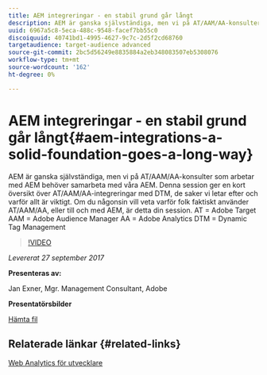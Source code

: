 ```yaml
---
title: AEM integreringar - en stabil grund går långt
description: AEM är ganska självständiga, men vi på AT/AAM/AA-konsulter som arbetar med AEM behöver samarbeta med våra AEM. Denna session ger en kort översikt över AT/AAM/AA-integreringar med DTM, de saker vi letar efter och varför allt är viktigt.
uuid: 6967a5c8-5eca-488c-9548-facef7bb55c0
discoiquuid: 40741bd1-4995-4627-9c7c-2d5f2cd68760
targetaudience: target-audience advanced
source-git-commit: 2bc5d56249e8835884a2eb348083507eb5308076
workflow-type: tm+mt
source-wordcount: '162'
ht-degree: 0%

---
```



# AEM integreringar - en stabil grund går långt{#aem-integrations-a-solid-foundation-goes-a-long-way}

AEM är ganska självständiga, men vi på AT/AAM/AA-konsulter som arbetar med AEM behöver samarbeta med våra AEM. Denna session ger en kort översikt över AT/AAM/AA-integreringar med DTM, de saker vi letar efter och varför allt är viktigt. Om du någonsin vill veta varför folk faktiskt använder AT/AAM/AA, eller till och med AEM, är detta din session.   AT = Adobe Target AAM = Adobe Audience Manager AA = Adobe Analytics DTM = Dynamic Tag Management

>[!VIDEO](https://video.tv.adobe.com/v/19833/?quality=9)

*Levererat 27 september 2017*

**Presenteras av:**

Jan Exner, Mgr. Management Consultant, Adobe

**Presentatörsbilder**

[Hämta fil](assets/170927-aem-gems-integrations.pdf)

## Relaterade länkar {#related-links}

[Web Analytics för utvecklare](https://webanalyticsfordevelopers.com/)

<!--
[Get back to the Overview](https://helpx.adobe.com/experience-manager/kt/eseminars/gems/aem-index.html)
-->
